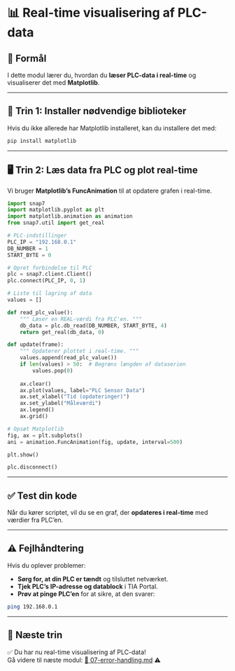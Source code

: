 # 📊 **Real-time visualisering af PLC-data**

## 📌 **Formål**
I dette modul lærer du, hvordan du **læser PLC-data i real-time** og visualiserer det med **Matplotlib**.

---

## 🔗 **Trin 1: Installer nødvendige biblioteker**
Hvis du ikke allerede har Matplotlib installeret, kan du installere det med:

```sh
pip install matplotlib
```

---

## 🖥️ **Trin 2: Læs data fra PLC og plot real-time**
Vi bruger **Matplotlib’s FuncAnimation** til at opdatere grafen i real-time.

```python
import snap7
import matplotlib.pyplot as plt
import matplotlib.animation as animation
from snap7.util import get_real

# PLC-indstillinger
PLC_IP = "192.168.0.1"
DB_NUMBER = 1
START_BYTE = 0

# Opret forbindelse til PLC
plc = snap7.client.Client()
plc.connect(PLC_IP, 0, 1)

# Liste til lagring af data
values = []

def read_plc_value():
    """ Læser en REAL-værdi fra PLC'en. """
    db_data = plc.db_read(DB_NUMBER, START_BYTE, 4)
    return get_real(db_data, 0)

def update(frame):
    """ Opdaterer plottet i real-time. """
    values.append(read_plc_value())
    if len(values) > 50:  # Begræns længden af dataserien
        values.pop(0)
    
    ax.clear()
    ax.plot(values, label="PLC Sensor Data")
    ax.set_xlabel("Tid (opdateringer)")
    ax.set_ylabel("Måleværdi")
    ax.legend()
    ax.grid()

# Opsæt Matplotlib
fig, ax = plt.subplots()
ani = animation.FuncAnimation(fig, update, interval=500)

plt.show()

plc.disconnect()
```

---

## ✅ **Test din kode**
Når du kører scriptet, vil du se en graf, der **opdateres i real-time** med værdier fra PLC’en.

---

## ⚠ **Fejlhåndtering**
Hvis du oplever problemer:
- **Sørg for, at din PLC er tændt** og tilsluttet netværket.  
- **Tjek PLC’s IP-adresse og datablock** i TIA Portal.  
- **Prøv at pinge PLC’en** for at sikre, at den svarer:

```sh
ping 192.168.0.1
```

---

## 🚀 **Næste trin**
✅ Du har nu real-time visualisering af PLC-data!  
Gå videre til næste modul: [📄 07-error-handling.md](07-error-handling.md) ⚠️
